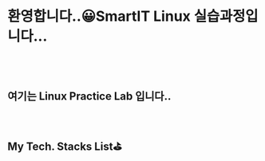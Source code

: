 
## <h1>환영합니다..😀SmartIT Linux 실습과정입니다... <h1>
<p>
</p>
<br />
<h2>여기는 Linux Practice Lab 입니다..</h2>
<br />
<h2>My Tech. Stacks List⛳</h2>
